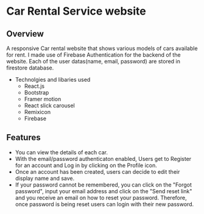 # Car Rental Service website

## Overview
A responsive Car rental website that shows various models of cars available for rent. I made use of Firebase Authentication for the backend of the website. Each of the user datas(name, email, password) are stored in firestore database.

* Technolgies and libaries used
  * React.js
  * Bootstrap
  * Framer motion
  * React slick carousel
  * Remixicon
  * Firebase

## Features

- You can view the details of each car.
- With the email/password authenticaton enabled, Users get to Register for an account and Log in by clicking on the Profile icon.
- Once an account has been created, users can decide to edit their display name and save.
- If your password cannot be remembered, you can click on the "Forgot password", input your email address and click on the "Send reset link" and you receive an email on how to reset your password. Therefore, once password is being reset users can login with their new password.
